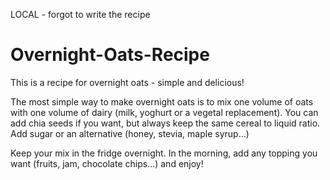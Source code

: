 LOCAL - forgot to write the recipe

# Overnight-Oats-Recipe

This is a recipe for overnight oats - simple and delicious!

The most simple way to make overnight oats is to mix one volume of oats with one volume of dairy (milk, yoghurt or a vegetal replacement).
You can add chia seeds if you want, but always keep the same cereal to liquid ratio.
Add sugar or an alternative (honey, stevia, maple syrup...)

Keep your mix in the fridge overnight. In the morning, add any topping you want (fruits, jam, chocolate chips...) and enjoy!
